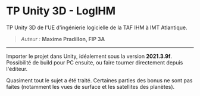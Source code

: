 # TP Unity 3D - LogIHM

TP Unity 3D de l'UE d'ingénierie logicielle de la TAF IHM à IMT Atlantique.

> *Auteur :* **Maxime Pradillon, FIP 3A**

---

Importer le projet dans Unity, idéalement sous la version **2021.3.9f**. Possibilité de build pour PC ensuite, ou faire tourner directement depuis l'éditeur.

Quasiment tout le sujet a été traité. Certaines parties des bonus ne sont pas faites (notamment les vues de surface et les satellites des planètes).
